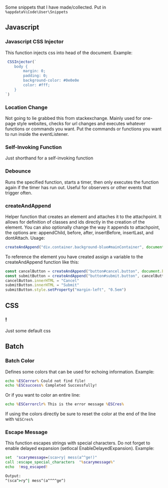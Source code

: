 Some snippets that I have made/collected.
Put in `%appdata%\Code\User\Snippets`

## Javascript
### Javascript CSS Injector
This function injects css into head of the document. 
Example: 
```jsx
 CSSInjector(`
	body {
		margin: 0;
		padding: 0;
		background-color: #0e0e0e
		color: #fff;
	}
`)
```

### Location Change 
Not going to lie grabbed this from stackexchange. Mainly used for one-page style websites, checks for url changes and executes whatever functions or commands you want.
Put the commands or functions you want to run inside the eventListener.

### Self-Invoking Function
Just shorthand for a self-invoking function

### Debounce
Runs the specified function, starts a timer, then only executes the function again if the timer has run out. Useful for observers or other events that trigger often. 

### createAndAppend
Helper function that creates an element and attaches it to the attachpoint. It allows for definition of classes and ids directly in the creation of the element. You can also optionally change the way it appends to attachpoint, the options are: 
appendChild, 
before, 
after, 
insertBefore,
insertLast,
and dontAttach.
Usage:
```jsx
createAndAppend("div.container.background-blue#mainContainer", document.body)
```
To reference the element you have created assign a variable to the createAndAppend function like this:
```jsx
const cancelButton = createAndAppend("button#cancel.button", document.body)
const submitButton = createAndAppend("button#submit.button", cancelButton, "after")
cancelButton.innerHTML = "Cancel"
submitButton.innerHTML = "Submit"
submitButton.style.setProperty("margin-left", "0.5em")
```

## CSS
### !
Just some default css 

## Batch
### Batch Color
Defines some colors that can be used for echoing information.
Example:
```bat
echo %ESCerror% Could not find file!
echo %ESCsuccess% Completed Successfully!
```
Or if you want to color an entire line:
```bat
echo %ESCerrorclr% This is the error message %ESCres%
```
If using the colors directly be sure to reset the color at the end of the line with `%ESCres%`

### Escape Message
This function escapes strings with special characters. Do not forget to enable delayed expansion (setlocal EnableDelayedExpansion).
Example: 
```bat
set  "scarymessage=(sca>ry| mess(a^^ge!)"
call :escape_special_characters  "%scarymessage%"
echo  !msg_escaped!

Output:
^(sca^>ry^| mess^(a^^^^ge^)
```
